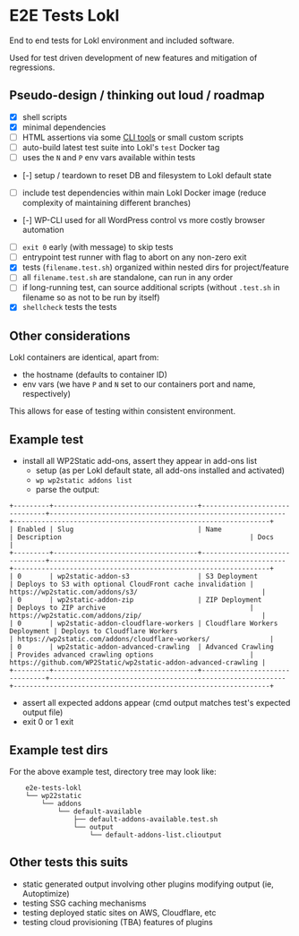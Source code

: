 # E2E Tests Lokl

End to end tests for Lokl environment and included software.

Used for test driven development of new features and mitigation of regressions.

## Pseudo-design / thinking out loud / roadmap 

 - [x] shell scripts
 - [x] minimal dependencies
 - [ ] HTML assertions via some [CLI tools](https://github.com/dbohdan/structured-text-tools#xml-html)
 or small custom scripts
 - [ ] auto-build latest test suite into Lokl's `test` Docker tag
 - [ ] uses the `N` and `P` env vars available within tests
 - [-] setup / teardown to reset DB and filesystem to Lokl default state
 - [ ] include test dependencies within main Lokl Docker image (reduce complexity of
 maintaining different branches)
 - [-] WP-CLI used for all WordPress control vs more costly browser automation
 - [ ] `exit 0` early (with message) to skip tests
 - [ ] entrypoint test runner with flag to abort on any non-zero exit
 - [x] tests (`filename.test.sh`) organized within nested dirs for project/feature
 - [ ] all `filename.test.sh` are standalone, can run in any order
 - [ ] if long-running test, can source additional scripts (without `.test.sh`
 in filename so as not to be run by itself)
 - [x] `shellcheck` tests the tests

## Other considerations

Lokl containers are identical, apart from:
 - the hostname (defaults to container ID)
 - env vars (we have `P` and `N` set to our containers port and name, respectively)

This allows for ease of testing within consistent environment.


## Example test

 - install all WP2Static add-ons, assert they appear in add-ons list
   - setup (as per Lokl default state, all add-ons installed and activated)
   - `wp wp2static addons list`
   - parse the output:
```
+---------+------------------------------------+-------------------------------+-----------------------------------------------------------+----------------------------------------------------------------+
| Enabled | Slug                               | Name                          | Description                                               | Docs                                                           |
+---------+------------------------------------+-------------------------------+-----------------------------------------------------------+----------------------------------------------------------------+
| 0       | wp2static-addon-s3                 | S3 Deployment                 | Deploys to S3 with optional CloudFront cache invalidation | https://wp2static.com/addons/s3/                               |
| 0       | wp2static-addon-zip                | ZIP Deployment                | Deploys to ZIP archive                                    | https://wp2static.com/addons/zip/                              |
| 0       | wp2static-addon-cloudflare-workers | Cloudflare Workers Deployment | Deploys to Cloudflare Workers                             | https://wp2static.com/addons/cloudflare-workers/               |
| 0       | wp2static-addon-advanced-crawling  | Advanced Crawling             | Provides advanced crawling options                        | https://github.com/WP2Static/wp2static-addon-advanced-crawling |
+---------+------------------------------------+-------------------------------+-----------------------------------------------------------+----------------------------------------------------------------+
```
   - assert all expected addons appear (cmd output matches test's expected output file)
   - exit 0 or 1 exit 

## Example test dirs

For the above example test, directory tree may look like:

```
    e2e-tests-lokl
    └── wp22static
        └── addons
            └── default-available
                ├── default-addons-available.test.sh
                └── output
                    └── default-addons-list.clioutput
```

## Other tests this suits

 - static generated output involving other plugins modifying output
 (ie, Autoptimize)
 - testing SSG caching mechanisms
 - testing deployed static sites on AWS, Cloudflare, etc
 - testing cloud provisioning (TBA) features of plugins
